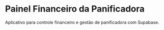 # Painel Financeiro da Panificadora

Aplicativo para controle financeiro e gestão de panificadora com Supabase.
